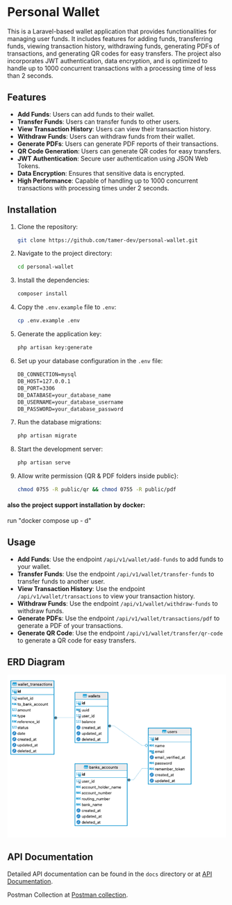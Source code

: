 
# Personal Wallet

This is a Laravel-based wallet application that provides functionalities for managing user funds. It includes features for adding funds, transferring funds, viewing transaction history, withdrawing funds, generating PDFs of transactions, and generating QR codes for easy transfers. The project also incorporates JWT authentication, data encryption, and is optimized to handle up to 1000 concurrent transactions with a processing time of less than 2 seconds.

## Features

- **Add Funds**: Users can add funds to their wallet.
- **Transfer Funds**: Users can transfer funds to other users.
- **View Transaction History**: Users can view their transaction history.
- **Withdraw Funds**: Users can withdraw funds from their wallet.
- **Generate PDFs**: Users can generate PDF reports of their transactions.
- **QR Code Generation**: Users can generate QR codes for easy transfers.
- **JWT Authentication**: Secure user authentication using JSON Web Tokens.
- **Data Encryption**: Ensures that sensitive data is encrypted.
- **High Performance**: Capable of handling up to 1000 concurrent transactions with processing times under 2 seconds.

## Installation

1. Clone the repository:

    ```bash
    git clone https://github.com/tamer-dev/personal-wallet.git
    ```

2. Navigate to the project directory:

    ```bash
    cd personal-wallet
    ```

3. Install the dependencies:

    ```bash
    composer install
    ```

4. Copy the `.env.example` file to `.env`:

    ```bash
    cp .env.example .env
    ```

5. Generate the application key:

    ```bash
    php artisan key:generate
    ```

6. Set up your database configuration in the `.env` file:

    ```
    DB_CONNECTION=mysql
    DB_HOST=127.0.0.1
    DB_PORT=3306
    DB_DATABASE=your_database_name
    DB_USERNAME=your_database_username
    DB_PASSWORD=your_database_password
    ```

7. Run the database migrations:

    ```bash
    php artisan migrate
    ```

8. Start the development server:

    ```bash
    php artisan serve
    ```

9. Allow write permission {QR & PDF folders inside public}:

    ```bash
    chmod 0755 -R public/qr && chmod 0755 -R public/pdf 
    ```
   
#### also the project support installation by docker:

run "docker compose up - d"
    
## Usage

- **Add Funds**: Use the endpoint `/api/v1/wallet/add-funds` to add funds to your wallet.
- **Transfer Funds**: Use the endpoint `/api/v1/wallet/transfer-funds` to transfer funds to another user.
- **View Transaction History**: Use the endpoint `/api/v1/wallet/transactions` to view your transaction history.
- **Withdraw Funds**: Use the endpoint `/api/v1/wallet/withdraw-funds` to withdraw funds.
- **Generate PDFs**: Use the endpoint `/api/v1/wallet/transactions/pdf` to generate a PDF of your transactions.
- **Generate QR Code**: Use the endpoint `/api/v1/wallet/transfer/qr-code` to generate a QR code for easy transfers.

## ERD Diagram

![img.png](img.png)

## API Documentation
Detailed API documentation can be found in the `docs` directory or at [API Documentation](./docs/api-documentation.md).

Postman Collection at [Postman collection](./docs/Wallet_API.postman_collection-last.json).
